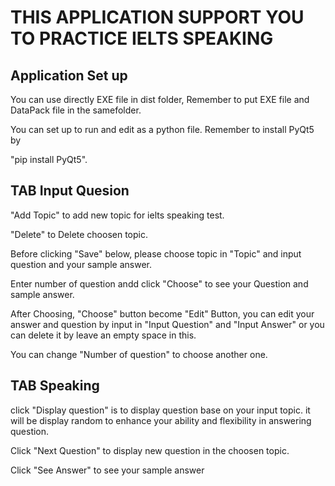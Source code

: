# THIS APPLICATION SUPPORT YOU TO PRACTICE IELTS SPEAKING


## Application Set up

You can use directly  EXE file in dist folder, Remember to put EXE file and DataPack file in the samefolder.

You can set up to run and edit as a python file.
Remember to install PyQt5 by 

"pip install PyQt5".

## TAB Input Quesion


"Add Topic" to add new topic for ielts speaking test.

"Delete" to Delete choosen topic.

Before clicking "Save" below, please choose topic in "Topic" and input question and your sample answer.

Enter number of question andd click "Choose" to see your Question and sample answer.

After Choosing, "Choose" button become "Edit" Button, you can edit your answer and question by input in
"Input Question" and "Input Answer" or you can delete it by leave an empty space in this.

You can change "Number of question" to choose another one.


## TAB Speaking



click "Display question" is to display question base on your input topic. it will be display random
to enhance your ability and flexibility in answering question.

Click "Next Question" to display new question in the choosen topic.

Click "See Answer" to see your sample answer

